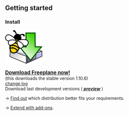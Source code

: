 ## Getting started

### Install

[![Download Freeplane](../images/Download.png ':size=71x67')](https://sourceforge.net/projects/freeplane/ ':target=_blank')

<big>**[Download Freeplane now!](https://sourceforge.net/projects/freeplane/ ':target=_blank')** </big>\
(this downloads the stable version 1.10.6)\
[change log](https://www.freeplane.org/info/history/history_en.txt) \
Download last development versions ( [***preview***](https://sourceforge.net/projects/freeplane/files/freeplane%20preview/) )

→ [Find out](Distributions.md) which distribution better fits your requirements.

→ [Extend with add-ons](Add-ons_(install).md).
